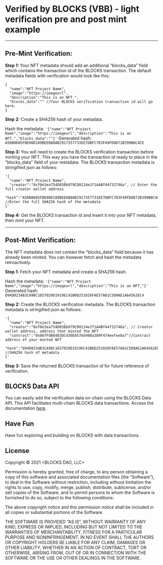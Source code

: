 # Verified by BLOCKS (VBB) - light verification pre and post mint example

----------------------------------------------------------------------------

## Pre-Mint Verification:

**Step 1:**
Your NFT metadata should add an additional “blocks_data” field which contains the transaction id of the BLOCKS transaction. The default metadata fields with verification would look like this:

```
{
  "name":"NFT Project Name",
  "image":"https://imageurl",
  "description":"This is an NFT.",
  "blocks_data":"" //Your BLOCKS verification transaction id will go here.
}
```

**Step 2:**
Create a SHA256 hash of your metadata.

Hash the metadata: ```'{"name":"NFT Project Name","image":"https://imageurl","description":"This is an NFT.","blocks_data":""}'```
Generated hash: ```A56B0605FBE06D189BEE6B8AB2917357731EE7DBFC703F49FD0872B399B8C4CE```

**Step 3:**
You will need to create the BLOCKS verification transaction before minting your NFT. This way you have the transaction id ready to place in the "blocks_data" field of your metadata. The BLOCKS transaction metadata is stringified json as follows:

```
'{
  "name":"NFT Project Name",
  "creator":"0xf0e3ea754D038b979CD0124e2f1A4Bf44f32746a", // Enter the full creator wallet address
  "hash":"A56B0605FBE06D189BEE6B8AB2917357731EE7DBFC703F49FD0872B399B8C4CE" //Enter the full SHA256 hash of the metadata
}'
```

**Step 4:**
Get the BLOCKS transaction id and insert it into your NFT metadata, then mint your NFT.

--------------------------------------------------------------------------------------

## Post-Mint Verification:
The NFT metadata does not contain the “blocks_data” field because it has already been minted. You can however fetch and hash the metadata retroactively.

**Step 1:**
Fetch your NFT metadata and create a SHA256 hash.

Hash the metadata: ```'{"name":"NFT Project Name","image":"https://imageurl","description":"This is an NFT."}'```
Generated hash: ```D94D0234B3CA98C1657029D1919EC41B6D251026FAE57A81C5D9AE1A64562EC4```

**Step 2:**
Create the BLOCKS verification metadata. The BLOCKS transaction metadata is stringified json as follows:

```
'{
  "name":"NFT Project Name",
  "creator":"0xf0e3ea754D038b979CD0124e2f1A4Bf44f32746a", // Creator wallet address, address that minted the NFT
  "contract":"0x86fFdB8d83DC430E0576d498a389F474eefee8a7"//Contract address of your minted NFT
  "hash":"D94D0234B3CA98C1657029D1919EC41B6D251026FAE57A81C5D9AE1A64562EC4" //SHA256 hash of metadata
}'
```

**Step 3:**
Save the returned BLOCKS transaction id for future reference of verification.

## BLOCKS Data API

You can easily add the verification data on-chain using the BLOCKS Data API. This API facilitates multi-chain BLOCKS data transactions. Access the documentation [here](https://documenter.getpostman.com/view/3945331/UVypxwGn).

## Have Fun

Have fun exploring and building on BLOCKS with data transactions.


## License

Copyright © 2021 <BLOCKS DAO, LLC>

Permission is hereby granted, free of charge, to any person obtaining a copy of this software and associated documentation files (the “Software”), to deal in the Software without restriction, including without limitation the rights to use, copy, modify, merge, publish, distribute, sublicense, and/or sell copies of the Software, and to permit persons to whom the Software is furnished to do so, subject to the following conditions:

The above copyright notice and this permission notice shall be included in all copies or substantial portions of the Software.

THE SOFTWARE IS PROVIDED “AS IS”, WITHOUT WARRANTY OF ANY KIND, EXPRESS OR IMPLIED, INCLUDING BUT NOT LIMITED TO THE WARRANTIES OF MERCHANTABILITY, FITNESS FOR A PARTICULAR PURPOSE AND NONINFRINGEMENT. IN NO EVENT SHALL THE AUTHORS OR COPYRIGHT HOLDERS BE LIABLE FOR ANY CLAIM, DAMAGES OR OTHER LIABILITY, WHETHER IN AN ACTION OF CONTRACT, TORT OR OTHERWISE, ARISING FROM, OUT OF OR IN CONNECTION WITH THE SOFTWARE OR THE USE OR OTHER DEALINGS IN THE SOFTWARE.
